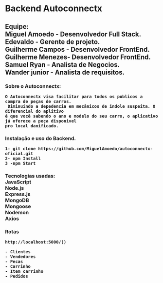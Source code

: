 <h1>Backend Autoconnectx</h1>

<h2>Equipe: 
<br>
    Miguel Amoedo - Desenvolvedor Full Stack.
<br>
    Edevaldo - Gerente de projeto.
<br>
    Guilherme Campos - Desenvolvedor FrontEnd.
<br>
    Guilherme Menezes- Desenvolvedor FrontEnd.
<br>
    Samuel Ryan - Analista de Negocios.
<br>
    Wander junior - Analista de requisitos.
<br>
</h2>


<h3>
    Sobre o Autoconnectx:

    O Autoconnectx visa facilitar para todos os publicos a compra de peças de carros.
     Diminuindo a depedencia em mecânicos de indole suspeita. O diferencial do aplitivo
    é que você sabendo o ano e modelo do seu carro, o aplicativo já oferece a peça disponivel
    pro local danificado. 
</h3>


<h3>
    Instalação e uso do Backend.
     
    1- git clone https://github.com/MiguelAmoedo/autoconnectx-oficial.git
    2- npm Install
    3 -npm Start
   
</h3>

<h3>
    Tecnologias usadas:
<br>
    JavaScript
<br>
    Node.js
<br>
    Express.js
<br>
    MongoDB
<br>
    Mongoose
<br>
    Nodemon
<br>
    Axios
<br>
</h3>

<h3>
    Rotas

    http://localhost:5000/()

    - Clientes
    - Vendedores
    - Pecas
    - Carrinho
    - Item carrinho
    - Pedidos

</h3>


